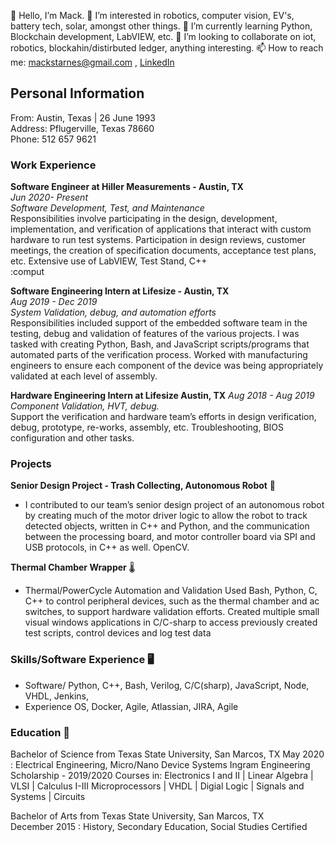 👋 Hello, I’m Mack.
💭 I’m interested in robotics, computer vision, EV's, battery tech, solar, amongst other things.
🌱 I’m currently learning Python, Blockchain development, LabVIEW, etc.
🤖 I’m looking to collaborate on iot, robotics, blockahin/distirbuted ledger, anything interesting.
📫 How to reach me: mackstarnes@gmail.com , [LinkedIn](https://www.linkedin.com/in/mack-s-ee/)

## Personal Information
  From: Austin, Texas | 26 June 1993  
  Address: Pflugerville, Texas 78660  
  Phone: 512 657 9621  
  
### Work Experience  
**Software Engineer at Hiller Measurements - Austin, TX**  
_Jun 2020- Present  
Software Development, Test, and Maintenance_   
Responsibilities involve participating in the design, development, implementation, and verification of applications that interact with custom hardware
to run test systems. Participation in design reviews, customer meetings, the creation of specification documents, acceptance test plans, etc.
Extensive use of LabVIEW, Test Stand, C++  
:comput

**Software Engineering Intern at Lifesize - Austin, TX**  
_Aug 2019 - Dec 2019  
System Validation, debug, and automation efforts_  
Responsibilities included support of the embedded software team in the testing, debug and validation of features of the various projects. I was tasked
with creating Python, Bash, and JavaScript scripts/programs that automated parts of the verification process. Worked with manufacturing engineers to
ensure each component of the device was being appropriately validated at each level of assembly.  

**Hardware Engineering Intern at Lifesize Austin, TX**
_Aug 2018 - Aug 2019  
Component Validation, HVT, debug._  
Support the verification and hardware team’s efforts in design verification, debug, prototype, re-works, assembly, etc. Troubleshooting, BIOS configuration and other tasks.  

### Projects 
**Senior Design Project - Trash Collecting, Autonomous Robot** 🔌
- I contributed to our team’s senior design project of an autonomous robot by creating much of
the motor driver logic to allow the robot to track detected objects, written in C++ and Python,
and the communication between the processing board, and motor controller board via SPI and
USB protocols, in C++ as well. OpenCV.

**Thermal Chamber Wrapper** 🌡️
- Thermal/PowerCycle Automation and Validation Used Bash, Python, C, C++ to control peripheral devices, such as the thermal chamber and ac
switches, to support hardware validation efforts. Created multiple small visual windows applications in C/C-sharp to access previously created test scripts, control devices and log test data

### Skills/Software Experience 🖥️
- Software/ Python, C++, Bash, Verilog, C/C(sharp), JavaScript, Node, VHDL, Jenkins,
- Experience OS, Docker, Agile, Atlassian, JIRA, Agile

### Education 📖
Bachelor of Science from Texas State University, San Marcos, TX
May 2020 : Electrical Engineering, Micro/Nano Device Systems
Ingram Engineering Scholarship - 2019/2020
Courses in: Electronics I and II | Linear Algebra | VLSI | Calculus I-III
Microprocessors | VHDL | Digial Logic | Signals and Systems | Circuits  

Bachelor of Arts from Texas State University, San Marcos, TX  
December 2015 : History, Secondary Education, Social Studies Certified

<!---
m-a-c-k/m-a-c-k is a ✨ special ✨ repository because its `README.md` (this file) appears on your GitHub profile.
You can click the Preview link to take a look at your changes.
--->

